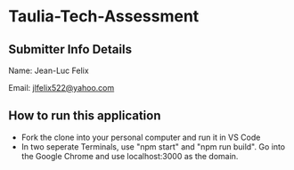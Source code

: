 # Taulia-Tech-Assessment

## Submitter Info Details
Name: Jean-Luc Felix

Email: jlfelix522@yahoo.com

## How to run this application
- Fork the clone into your personal computer and run it in VS Code
- In two seperate Terminals, use "npm start" and "npm run build".
Go into the Google Chrome and use localhost:3000 as the domain.
